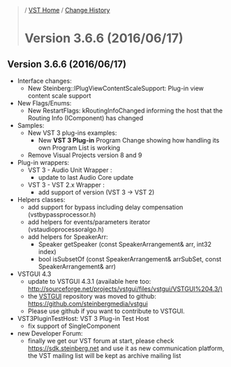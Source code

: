 >/ [VST Home](../) / [Change History](./Index.md)
>
># Version 3.6.6 (2016/06/17)

## Version 3.6.6 (2016/06/17)

- Interface changes:
  - New Steinberg::IPlugViewContentScaleSupport: Plug-in view content scale support
- New Flags/Enums:
  - New RestartFlags: kRoutingInfoChanged informing the host that the Routing Info (IComponent) has changed
- Samples:
  - New VST 3 plug-ins examples:
    - New **VST 3 Plug-in** Program Change showing how handling its own Program List is working
  - Remove Visual Projects version 8 and 9
- Plug-in wrappers:
  - VST 3 - Audio Unit Wrapper :
    - update to last Audio Core update
  - VST 3 - VST 2.x Wrapper :
    - add support of version (VST 3 -> VST 2)
- Helpers classes:
  - add support for bypass including delay compensation (vstbypassprocessor.h)
  - add helpers for events/parameters iterator (vstaudioprocessoralgo.h)
  - add helpers for SpeakerArr:
    - Speaker getSpeaker (const SpeakerArrangement& arr, int32 index)
    - bool isSubsetOf (const SpeakerArrangement& arrSubSet, const SpeakerArrangement& arr)
- VSTGUI 4.3
  - update to VSTGUI 4.3.1 (available here too: <http://sourceforge.net/projects/vstgui/files/vstgui/VSTGUI%204.3/)>
  - the [VSTGUI](../What+is+the+VST+3+SDK/VSTGUI.md) repository was moved to github: <https://github.com/steinbergmedia/vstgui>
  - Please use github if you want to contribute to VSTGUI.
- VST3PluginTestHost: VST 3 Plug-in Test Host
  - fix support of SingleComponent
- new Developer Forum:
  - finally we get our VST forum at start, please check <https://sdk.steinberg.net> and use it as new communication platform, the VST mailing list will be kept as archive mailing list
